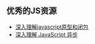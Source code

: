 ## 优秀的JS资源
- [深入理解javascript原型和闭包](http://www.cnblogs.com/wangfupeng1988/p/3977924.html)
- [深入理解 JavaScript 异步](https://github.com/wangfupeng1988/js-async-tutorial)